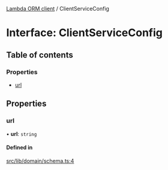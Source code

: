 [Lambda ORM client](../README.md) / ClientServiceConfig

# Interface: ClientServiceConfig

## Table of contents

### Properties

- [url](ClientServiceConfig.md#url)

## Properties

### url

• **url**: `string`

#### Defined in

[src/lib/domain/schema.ts:4](https://github.com/lambda-orm/lambdaorm-client-node/blob/711fd15a3a33de0da00f78fff640cb51c3140db8/src/lib/domain/schema.ts#L4)
